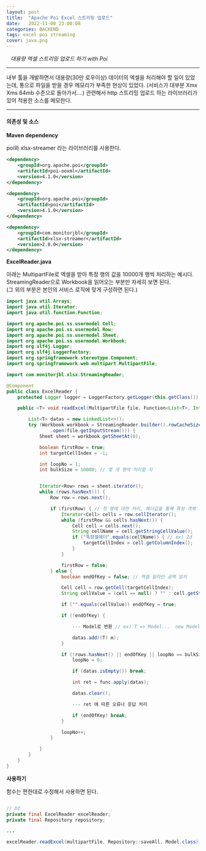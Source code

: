```yaml
---
layout: post
title:  "Apache Poi Excel 스트리밍 업로드"
date:   2022-11-08 23:00:08
categories: BACKEND
tags: excel poi streaming
cover: java.png
---
```


<i class="fa-regular fa-circle-check" style="margin-right:0.7rem"></i>*대용량 엑셀 스트리밍 업로드 하기 with Poi*

---

내부 툴을 개발하면서 대용량(30만 로우이상) 데이터의 엑셀을 처리해야 할 일이 있었는데, 통으로 파일을 받을 경우 메모리가 부족한 현상이 있었다.
(서비스가 대부분 Xmx Xms 64mb 수준으로 돌아가서....) 관련해서 http 스트리밍 업로드 하는 라이브러리가 있어 적용한 소스를 메모한다.

---

#### 의존성 및 소스

**Maven dependency**

poi와 xlsx-streamer 라는 라이브러리를 사용한다.
```xml
<dependency>
    <groupId>org.apache.poi</groupId>
    <artifactId>poi-ooxml</artifactId>
    <version>4.1.0</version>
</dependency>

<dependency>
    <groupId>org.apache.poi</groupId>
    <artifactId>poi</artifactId>
    <version>4.1.0</version>
</dependency>

<dependency>
    <groupId>com.monitorjbl</groupId>
    <artifactId>xlsx-streamer</artifactId>
    <version>2.0.0</version>
</dependency>
```

**ExcelReader.java**

아래는 MultipartFile로 엑셀을 받아 특정 행의 값을 10000개 행씩 처리하는 예시다.   
StreamingReader으로 Workbook을 읽어오는 부분만 자세히 보면 된다.   
(그 외의 부분은 본인의 서비스 로직에 맞게 구성하면 된다.)

```java
import java.util.Arrays;
import java.util.Iterator;
import java.util.function.Function;

import org.apache.poi.ss.usermodel.Cell;
import org.apache.poi.ss.usermodel.Row;
import org.apache.poi.ss.usermodel.Sheet;
import org.apache.poi.ss.usermodel.Workbook;
import org.slf4j.Logger;
import org.slf4j.LoggerFactory;
import org.springframework.stereotype.Component;
import org.springframework.web.multipart.MultipartFile;

import com.monitorjbl.xlsx.StreamingReader;

@Component
public class ExcelReader {
    protected Logger logger = LoggerFactory.getLogger(this.getClass());

    public <T> void readExcel(MultipartFile file, Function<List<T>, Integer> func, Class<T> type) throws Exception {

        List<T> datas = new LinkedList<>();
        try (Workbook workbook = StreamingReader.builder().rowCacheSize(100).bufferSize(4096)
                .open(file.getInputStream())) {
            Sheet sheet = workbook.getSheetAt(0);

            boolean firstRow = true;
            int targetCellIndex = -1;

            int loopNo = 1;
            int bulkSize = 10000; // 몇 개 행씩 처리할 지


            Iterator<Row> rows = sheet.iterator();
            while (rows.hasNext()) {
                Row row = rows.next();

                if (firstRow) { // 첫 행에 대한 처리, 헤더값을 통해 특정 객체 지정하거나 특정 컬럼 읽기 시도 등등 가능
                    Iterator<Cell> cells = row.cellIterator();
                    while (firstRow && cells.hasNext()) {
                        Cell cell = cells.next();
                        String cellName = cell.getStringCellValue();
                        if ("특정셀헤더".equals(cellName)) { // ex) Id
                            targetCellIndex = cell.getColumnIndex();
                        }
                    }

                    firstRow = false;
                } else {
                    boolean endOfKey = false; // 엑셀 밑라인 공백 방지

                    Cell cell = row.getCell(targetCellIndex);
                    String cellValue = (cell == null) ? "" : cell.getStringCellValue();

                    if ("".equals(cellValue)) endOfKey = true;

                    if (!endOfKey) {

                        --- Model로 변환 // ex) T => Model...  new Model(cellValue)

                        datas.add((T) m);
                    }

                    if (!rows.hasNext() || endOfKey || loopNo == bulkSize) {
                        loopNo = 0;

                        if (datas.isEmpty()) break;

                        int ret = func.apply(datas);

                        datas.clear();

                        --- ret 에 따른 오류나 응답 처리

                        if (endOfKey) break;
                    }

                    loopNo++;
                }

            }
        }
    }
}
```

**사용하기**

함수는 편한대로 수정해서 사용하면 된다.

```java

// DI
private final ExcelReader excelReader;
private final Repository repository;

...

excelReader.readExcel(multipartFile, Repository::saveAll, Model.class); // Function 부분엔 row datas에 대한 처리 및 응답(status) 리턴해서 사용

```